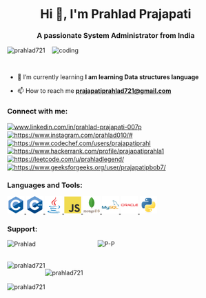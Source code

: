 <h1 align="center">Hi 👋, I'm Prahlad Prajapati</h1>
<h3 align="center">A passionate System Administrator from India</h3>

<img align="right" alt="coding" width="400" src="https://user-images.githubusercontent.com/55389276/140866485-8fb1c876-9a8f-4d6a-98dc-08c4981eaf70.gif" >

<p align="left"> <img src="https://komarev.com/ghpvc/?username=prahlad721&label=Profile%20views&color=0e75b6&style=flat" alt="prahlad721" /> </p>

<p align="left"> <a href="https://twitter.com/" target="blank"><img src="https://img.shields.io/twitter/follow/?logo=twitter&style=for-the-badge" alt="" /></a> </p>

- 🌱 I’m currently learning **I am learning Data structures language**

- 📫 How to reach me **prajapatiprahlad721@gmail.com**

<h3 align="left">Connect with me:</h3>
<p align="left">
<a href="https://linkedin.com/in/www.linkedin.com/in/prahlad-prajapati-007p" target="blank"><img align="center" src="https://raw.githubusercontent.com/rahuldkjain/github-profile-readme-generator/master/src/images/icons/Social/linked-in-alt.svg" alt="www.linkedin.com/in/prahlad-prajapati-007p" height="30" width="40" /></a>
<a href="https://instagram.com/https://www.instagram.com/prahlad010/#" target="blank"><img align="center" src="https://raw.githubusercontent.com/rahuldkjain/github-profile-readme-generator/master/src/images/icons/Social/instagram.svg" alt="https://www.instagram.com/prahlad010/#" height="30" width="40" /></a>
<a href="https://www.codechef.com/users/https://www.codechef.com/users/prajapatiprahl" target="blank"><img align="center" src="https://cdn.jsdelivr.net/npm/simple-icons@3.1.0/icons/codechef.svg" alt="https://www.codechef.com/users/prajapatiprahl" height="30" width="40" /></a>
<a href="https://www.hackerrank.com/https://www.hackerrank.com/profile/prajapatiprahla1" target="blank"><img align="center" src="https://raw.githubusercontent.com/rahuldkjain/github-profile-readme-generator/master/src/images/icons/Social/hackerrank.svg" alt="https://www.hackerrank.com/profile/prajapatiprahla1" height="30" width="40" /></a>
<a href="https://www.leetcode.com/https://leetcode.com/u/prahladlegend/" target="blank"><img align="center" src="https://raw.githubusercontent.com/rahuldkjain/github-profile-readme-generator/master/src/images/icons/Social/leet-code.svg" alt="https://leetcode.com/u/prahladlegend/" height="30" width="40" /></a>
<a href="https://auth.geeksforgeeks.org/user/https://www.geeksforgeeks.org/user/prajapatipbob7/" target="blank"><img align="center" src="https://raw.githubusercontent.com/rahuldkjain/github-profile-readme-generator/master/src/images/icons/Social/geeks-for-geeks.svg" alt="https://www.geeksforgeeks.org/user/prajapatipbob7/" height="30" width="40" /></a>
</p>

<h3 align="left">Languages and Tools:</h3>
<p align="left"> <a href="https://www.cprogramming.com/" target="_blank" rel="noreferrer"> <img src="https://raw.githubusercontent.com/devicons/devicon/master/icons/c/c-original.svg" alt="c" width="40" height="40"/> </a> <a href="https://www.w3schools.com/cpp/" target="_blank" rel="noreferrer"> <img src="https://raw.githubusercontent.com/devicons/devicon/master/icons/cplusplus/cplusplus-original.svg" alt="cplusplus" width="40" height="40"/> </a> <a href="https://www.java.com" target="_blank" rel="noreferrer"> <img src="https://raw.githubusercontent.com/devicons/devicon/master/icons/java/java-original.svg" alt="java" width="40" height="40"/> </a> <a href="https://developer.mozilla.org/en-US/docs/Web/JavaScript" target="_blank" rel="noreferrer"> <img src="https://raw.githubusercontent.com/devicons/devicon/master/icons/javascript/javascript-original.svg" alt="javascript" width="40" height="40"/> </a> <a href="https://www.mongodb.com/" target="_blank" rel="noreferrer"> <img src="https://raw.githubusercontent.com/devicons/devicon/master/icons/mongodb/mongodb-original-wordmark.svg" alt="mongodb" width="40" height="40"/> </a> <a href="https://www.mysql.com/" target="_blank" rel="noreferrer"> <img src="https://raw.githubusercontent.com/devicons/devicon/master/icons/mysql/mysql-original-wordmark.svg" alt="mysql" width="40" height="40"/> </a> <a href="https://www.oracle.com/" target="_blank" rel="noreferrer"> <img src="https://raw.githubusercontent.com/devicons/devicon/master/icons/oracle/oracle-original.svg" alt="oracle" width="40" height="40"/> </a> <a href="https://www.python.org" target="_blank" rel="noreferrer"> <img src="https://raw.githubusercontent.com/devicons/devicon/master/icons/python/python-original.svg" alt="python" width="40" height="40"/> </a> </p>

<h3 align="left">Support:</h3>
<p><a href="https://www.buymeacoffee.com/Prahlad"> <img align="left" src="https://cdn.buymeacoffee.com/buttons/v2/default-yellow.png" height="50" width="210" alt="Prahlad" /></a><a href="https://ko-fi.com/P-P"> <img align="left" src="https://cdn.ko-fi.com/cdn/kofi3.png?v=3" height="50" width="210" alt="P-P" /></a></p><br><br>

<p><img align="left" src="https://github-readme-stats.vercel.app/api/top-langs?username=prahlad721&show_icons=true&locale=en&layout=compact" alt="prahlad721" /></p>

<p>&nbsp;<img align="center" src="https://github-readme-stats.vercel.app/api?username=prahlad721&show_icons=true&locale=en" alt="prahlad721" /></p>

<p><img align="center" src="https://github-readme-streak-stats.herokuapp.com/?user=prahlad721&" alt="prahlad721" /></p>
